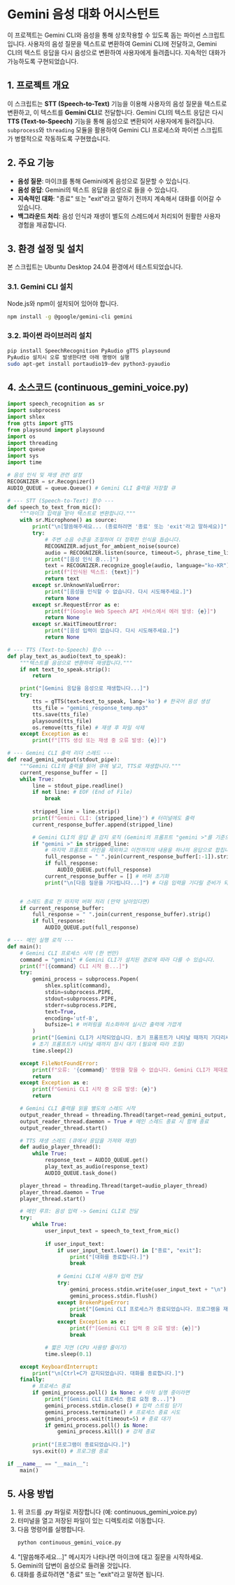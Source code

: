 # Gemini 음성 대화 어시스턴트
이 프로젝트는 Gemini CLI와 음성을 통해 상호작용할 수 있도록 돕는 파이썬 스크립트입니다. 사용자의 음성 질문을 텍스트로 변환하여 Gemini CLI에 전달하고, Gemini CLI의 텍스트 응답을 다시 음성으로 변환하여 사용자에게 들려줍니다. 지속적인 대화가 가능하도록 구현되었습니다.

## 1. 프로젝트 개요
이 스크립트는 **STT (Speech-to-Text)** 기능을 이용해 사용자의 음성 질문을 텍스트로 변환하고, 이 텍스트를 **Gemini CLI**로 전달합니다. Gemini CLI의 텍스트 응답은 다시 **TTS (Text-to-Speech)** 기능을 통해 음성으로 변환되어 사용자에게 들려집니다. `subprocess`와 `threading` 모듈을 활용하여 Gemini CLI 프로세스와 파이썬 스크립트가 병렬적으로 작동하도록 구현했습니다.

## 2. 주요 기능

* **음성 질문**: 마이크를 통해 Gemini에게 음성으로 질문할 수 있습니다.
* **음성 응답**: Gemini의 텍스트 응답을 음성으로 들을 수 있습니다.
* **지속적인 대화**: "종료" 또는 "exit"라고 말하기 전까지 계속해서 대화를 이어갈 수 있습니다.
* **백그라운드 처리**: 음성 인식과 재생이 별도의 스레드에서 처리되어 원활한 사용자 경험을 제공합니다.

## 3. 환경 설정 및 설치

본 스크립트는 Ubuntu Desktop 24.04 환경에서 테스트되었습니다.

### 3.1. Gemini CLI 설치

Node.js와 npm이 설치되어 있어야 합니다.

```bash
npm install -g @google/gemini-cli gemini
```
### 3.2. 파이썬 라이브러리 설치
```bash
pip install SpeechRecognition PyAudio gTTS playsound
PyAudio 설치시 오류 발생한다면 아래 명령어 실행
sudo apt-get install portaudio19-dev python3-pyaudio
```

## 4. 소스코드 (continuous_gemini_voice.py)
```python
import speech_recognition as sr
import subprocess
import shlex
from gtts import gTTS
from playsound import playsound
import os
import threading
import queue
import sys
import time

# 음성 인식 및 재생 관련 설정
RECOGNIZER = sr.Recognizer()
AUDIO_QUEUE = queue.Queue() # Gemini CLI 출력을 저장할 큐

# --- STT (Speech-to-Text) 함수 ---
def speech_to_text_from_mic():
    """마이크 입력을 받아 텍스트로 변환합니다."""
    with sr.Microphone() as source:
        print("\n[말씀해주세요... (종료하려면 '종료' 또는 'exit'라고 말하세요)]")
        try:
            # 주변 소음 수준을 조절하여 더 정확한 인식을 돕습니다.
            RECOGNIZER.adjust_for_ambient_noise(source)
            audio = RECOGNIZER.listen(source, timeout=5, phrase_time_limit=10)
            print("[음성 인식 중...]")
            text = RECOGNIZER.recognize_google(audio, language="ko-KR") # 한국어 설정
            print(f"[인식된 텍스트: {text}]")
            return text
        except sr.UnknownValueError:
            print("[음성을 인식할 수 없습니다. 다시 시도해주세요.]")
            return None
        except sr.RequestError as e:
            print(f"[Google Web Speech API 서비스에서 에러 발생: {e}]")
            return None
        except sr.WaitTimeoutError:
            print("[음성 입력이 없습니다. 다시 시도해주세요.]")
            return None

# --- TTS (Text-to-Speech) 함수 ---
def play_text_as_audio(text_to_speak):
    """텍스트를 음성으로 변환하여 재생합니다."""
    if not text_to_speak.strip():
        return

    print("[Gemini 응답을 음성으로 재생합니다...]")
    try:
        tts = gTTS(text=text_to_speak, lang='ko') # 한국어 음성 생성
        tts_file = "gemini_response_temp.mp3"
        tts.save(tts_file)
        playsound(tts_file)
        os.remove(tts_file) # 재생 후 파일 삭제
    except Exception as e:
        print(f"[TTS 생성 또는 재생 중 오류 발생: {e}]")

# --- Gemini CLI 출력 리더 스레드 ---
def read_gemini_output(stdout_pipe):
    """Gemini CLI의 출력을 읽어 큐에 넣고, TTS로 재생합니다."""
    current_response_buffer = []
    while True:
        line = stdout_pipe.readline()
        if not line: # EOF (End of File)
            break
        
        stripped_line = line.strip()
        print(f"Gemini CLI: {stripped_line}") # 터미널에도 출력
        current_response_buffer.append(stripped_line)

        # Gemini CLI의 응답 끝 감지 로직 (Gemini의 프롬프트 "gemini >"를 기준으로 판단)
        if "gemini >" in stripped_line:
            # 마지막 프롬프트 라인을 제외하고 이전까지의 내용을 하나의 응답으로 합칩니다.
            full_response = " ".join(current_response_buffer[:-1]).strip()
            if full_response:
                AUDIO_QUEUE.put(full_response)
            current_response_buffer = [] # 버퍼 초기화
            print("\n[다음 질문을 기다립니다...]") # 다음 입력을 기다릴 준비가 되었음을 알림


    # 스레드 종료 전 마지막 버퍼 처리 (만약 남아있다면)
    if current_response_buffer:
        full_response = " ".join(current_response_buffer).strip()
        if full_response:
            AUDIO_QUEUE.put(full_response)

# --- 메인 실행 로직 ---
def main():
    # Gemini CLI 프로세스 시작 (한 번만)
    command = "gemini" # Gemini CLI가 설치된 경로에 따라 다를 수 있습니다.
    print(f"[{command} CLI 시작 중...]")
    try:
        gemini_process = subprocess.Popen(
            shlex.split(command),
            stdin=subprocess.PIPE,
            stdout=subprocess.PIPE,
            stderr=subprocess.PIPE,
            text=True,
            encoding='utf-8',
            bufsize=1 # 버퍼링을 최소화하여 실시간 출력에 가깝게
        )
        print("[Gemini CLI가 시작되었습니다. 초기 프롬프트가 나타날 때까지 기다리세요.]")
        # 초기 프롬프트가 나타날 때까지 잠시 대기 (필요에 따라 조절)
        time.sleep(2) 

    except FileNotFoundError:
        print(f"오류: '{command}' 명령을 찾을 수 없습니다. Gemini CLI가 제대로 설치되었거나 PATH에 추가되었는지 확인하세요.")
        return
    except Exception as e:
        print(f"Gemini CLI 시작 중 오류 발생: {e}")
        return

    # Gemini CLI 출력을 읽을 별도의 스레드 시작
    output_reader_thread = threading.Thread(target=read_gemini_output, args=(gemini_process.stdout,))
    output_reader_thread.daemon = True # 메인 스레드 종료 시 함께 종료
    output_reader_thread.start()

    # TTS 재생 스레드 (큐에서 응답을 가져와 재생)
    def audio_player_thread():
        while True:
            response_text = AUDIO_QUEUE.get()
            play_text_as_audio(response_text)
            AUDIO_QUEUE.task_done()

    player_thread = threading.Thread(target=audio_player_thread)
    player_thread.daemon = True
    player_thread.start()

    # 메인 루프: 음성 입력 -> Gemini CLI로 전달
    try:
        while True:
            user_input_text = speech_to_text_from_mic()
            
            if user_input_text:
                if user_input_text.lower() in ["종료", "exit"]:
                    print("[대화를 종료합니다.]")
                    break
                
                # Gemini CLI에 사용자 입력 전달
                try:
                    gemini_process.stdin.write(user_input_text + "\n")
                    gemini_process.stdin.flush()
                except BrokenPipeError:
                    print("[Gemini CLI 프로세스가 종료되었습니다. 프로그램을 재시작하세요.]")
                    break
                except Exception as e:
                    print(f"[Gemini CLI 입력 중 오류 발생: {e}]")
                    break

            # 짧은 지연 (CPU 사용량 줄이기)
            time.sleep(0.1)

    except KeyboardInterrupt:
        print("\n[Ctrl+C가 감지되었습니다. 대화를 종료합니다.]")
    finally:
        # 프로세스 종료
        if gemini_process.poll() is None: # 아직 실행 중이라면
            print("[Gemini CLI 프로세스 종료 요청 중...]")
            gemini_process.stdin.close() # 입력 스트림 닫기
            gemini_process.terminate() # 프로세스 종료 시도
            gemini_process.wait(timeout=5) # 종료 대기
            if gemini_process.poll() is None:
                gemini_process.kill() # 강제 종료
        
        print("[프로그램이 종료되었습니다.]")
        sys.exit(0) # 프로그램 종료

if __name__ == "__main__":
    main()
```
## 5. 사용 방법
1. 위 코드를 .py 파일로 저장합니다 (예: continuous_gemini_voice.py)
2. 터미널을 열고 저장된 파일이 있는 디렉토리로 이동합니다.
3. 다음 명령어를 실행합니다.
   ```python
   python continuous_gemini_voice.py
   ```
4. "[말씀해주세요...]" 메시지가 나타나면 마이크에 대고 질문을 시작하세요.
5. Gemini의 답변이 음성으로 들려올 것입니다.
6. 대화를 종료하려면 "종료" 또는 "exit"라고 말하면 됩니다.
   
